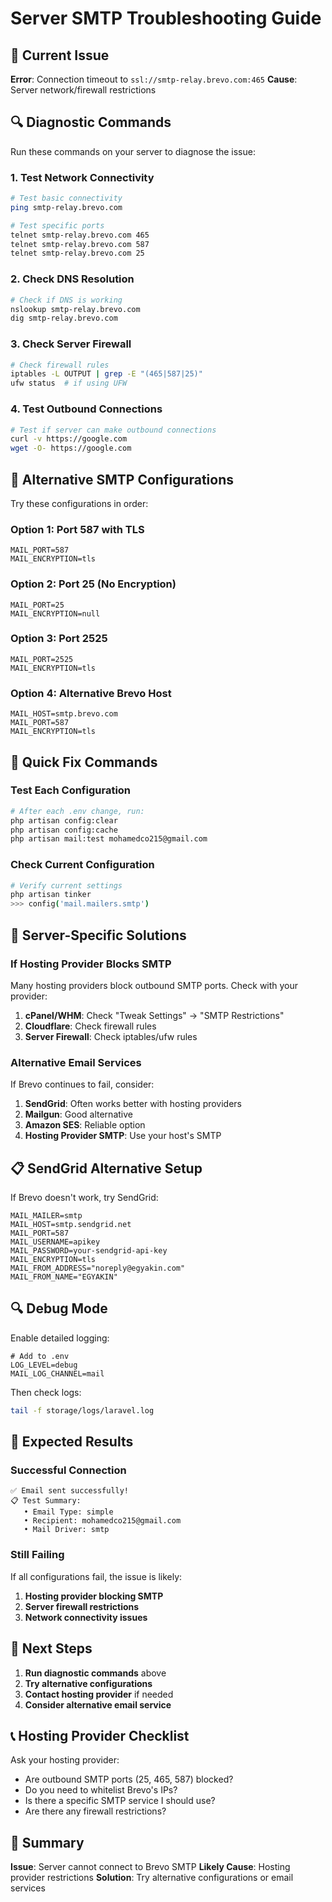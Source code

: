 # Server SMTP Troubleshooting Guide

## 🚨 Current Issue
**Error**: Connection timeout to `ssl://smtp-relay.brevo.com:465`
**Cause**: Server network/firewall restrictions

## 🔍 Diagnostic Commands

Run these commands on your server to diagnose the issue:

### 1. Test Network Connectivity
```bash
# Test basic connectivity
ping smtp-relay.brevo.com

# Test specific ports
telnet smtp-relay.brevo.com 465
telnet smtp-relay.brevo.com 587
telnet smtp-relay.brevo.com 25
```

### 2. Check DNS Resolution
```bash
# Check if DNS is working
nslookup smtp-relay.brevo.com
dig smtp-relay.brevo.com
```

### 3. Check Server Firewall
```bash
# Check firewall rules
iptables -L OUTPUT | grep -E "(465|587|25)"
ufw status  # if using UFW
```

### 4. Test Outbound Connections
```bash
# Test if server can make outbound connections
curl -v https://google.com
wget -O- https://google.com
```

## 🔧 Alternative SMTP Configurations

Try these configurations in order:

### Option 1: Port 587 with TLS
```env
MAIL_PORT=587
MAIL_ENCRYPTION=tls
```

### Option 2: Port 25 (No Encryption)
```env
MAIL_PORT=25
MAIL_ENCRYPTION=null
```

### Option 3: Port 2525
```env
MAIL_PORT=2525
MAIL_ENCRYPTION=tls
```

### Option 4: Alternative Brevo Host
```env
MAIL_HOST=smtp.brevo.com
MAIL_PORT=587
MAIL_ENCRYPTION=tls
```

## 🚀 Quick Fix Commands

### Test Each Configuration
```bash
# After each .env change, run:
php artisan config:clear
php artisan config:cache
php artisan mail:test mohamedco215@gmail.com
```

### Check Current Configuration
```bash
# Verify current settings
php artisan tinker
>>> config('mail.mailers.smtp')
```

## 🔧 Server-Specific Solutions

### If Hosting Provider Blocks SMTP
Many hosting providers block outbound SMTP ports. Check with your provider:

1. **cPanel/WHM**: Check "Tweak Settings" → "SMTP Restrictions"
2. **Cloudflare**: Check firewall rules
3. **Server Firewall**: Check iptables/ufw rules

### Alternative Email Services
If Brevo continues to fail, consider:

1. **SendGrid**: Often works better with hosting providers
2. **Mailgun**: Good alternative
3. **Amazon SES**: Reliable option
4. **Hosting Provider SMTP**: Use your host's SMTP

## 📋 SendGrid Alternative Setup

If Brevo doesn't work, try SendGrid:

```env
MAIL_MAILER=smtp
MAIL_HOST=smtp.sendgrid.net
MAIL_PORT=587
MAIL_USERNAME=apikey
MAIL_PASSWORD=your-sendgrid-api-key
MAIL_ENCRYPTION=tls
MAIL_FROM_ADDRESS="noreply@egyakin.com"
MAIL_FROM_NAME="EGYAKIN"
```

## 🔍 Debug Mode

Enable detailed logging:

```env
# Add to .env
LOG_LEVEL=debug
MAIL_LOG_CHANNEL=mail
```

Then check logs:
```bash
tail -f storage/logs/laravel.log
```

## 🎯 Expected Results

### Successful Connection
```
✅ Email sent successfully!
📋 Test Summary:
   • Email Type: simple
   • Recipient: mohamedco215@gmail.com
   • Mail Driver: smtp
```

### Still Failing
If all configurations fail, the issue is likely:
1. **Hosting provider blocking SMTP**
2. **Server firewall restrictions**
3. **Network connectivity issues**

## 🚀 Next Steps

1. **Run diagnostic commands** above
2. **Try alternative configurations**
3. **Contact hosting provider** if needed
4. **Consider alternative email service**

## 📞 Hosting Provider Checklist

Ask your hosting provider:
- Are outbound SMTP ports (25, 465, 587) blocked?
- Do you need to whitelist Brevo's IPs?
- Is there a specific SMTP service I should use?
- Are there any firewall restrictions?

## 🎯 Summary

**Issue**: Server cannot connect to Brevo SMTP
**Likely Cause**: Hosting provider restrictions
**Solution**: Try alternative configurations or email services
